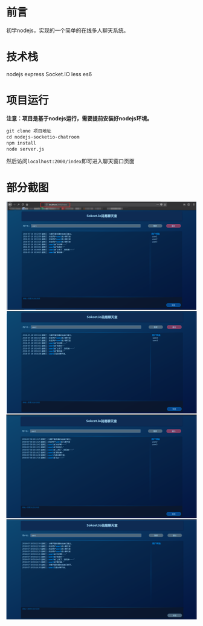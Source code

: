 # 前言
初学nodejs，实现的一个简单的在线多人聊天系统。
# 技术栈
nodejs express Socket.IO less es6
# 项目运行
**注意：项目是基于nodejs运行，需要提前安装好nodejs环境。**

```
git clone 项目地址
cd nodejs-socketio-chatroom
npm install
node server.js
```
然后访问```localhost:2000/index```即可进入聊天窗口页面
# 部分截图
![img1](https://github.com/nut77/nodejs-socketio-chatroom/raw/master/screenshot/screenshot1.png)
![img2](https://github.com/nut77/nodejs-socketio-chatroom/raw/master/screenshot/screenshot2.png)
![img3](https://github.com/nut77/nodejs-socketio-chatroom/raw/master/screenshot/screenshot3.png)
![img4](https://github.com/nut77/nodejs-socketio-chatroom/raw/master/screenshot/screenshot4.png)